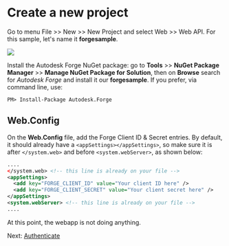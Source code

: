 # Create a new project

Go to menu File >> New >> New Project and select Web >> Web API. For this sample, let's name it **forgesample**. 

![](_media/net/create_project_webapi.gif) 

Install the Autodesk Forge NuGet package: go to **Tools** >> **NuGet Package Manager** >> **Manage NuGet Package for Solution**, then on **Browse** search for *Autodesk Forge* and install it our **forgesample**. If you prefer, via command line, use:

```
PM> Install-Package Autodesk.Forge
```

## Web.Config

On the **Web.Config** file, add the Forge Client ID & Secret entries. By default, it should already have a `<appSettings></appSettings>`, so make sure it is after `</system.web>` and before `<system.webServer>`, as shown below:

```xml
....
</system.web> <!-- this line is already on your file -->
<appSettings>
  <add key="FORGE_CLIENT_ID" value="Your client ID here" />
  <add key="FORGE_CLIENT_SECRET" value="Your client secret here" />
</appSettings>
<system.webServer> <!-- this line is already on your file -->
....
```

At this point, the webapp is not doing anything. 

Next: [Authenticate](oauth/2legged/)